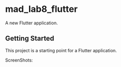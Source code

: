 # mad_lab8_flutter

A new Flutter application.

## Getting Started

This project is a starting point for a Flutter application.

ScreenShots:
